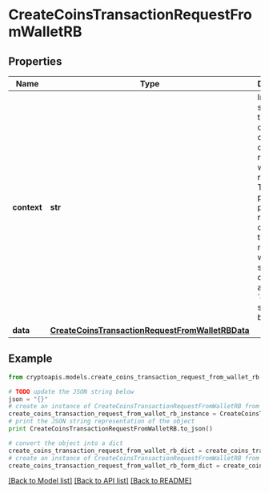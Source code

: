 # CreateCoinsTransactionRequestFromWalletRB


## Properties
Name | Type | Description | Notes
------------ | ------------- | ------------- | -------------
**context** | **str** | In batch situations the user can use the context to correlate responses with requests. This property is present regardless of whether the response was successful or returned as an error. &#x60;context&#x60; is specified by the user. | [optional] 
**data** | [**CreateCoinsTransactionRequestFromWalletRBData**](CreateCoinsTransactionRequestFromWalletRBData.md) |  | 

## Example

```python
from cryptoapis.models.create_coins_transaction_request_from_wallet_rb import CreateCoinsTransactionRequestFromWalletRB

# TODO update the JSON string below
json = "{}"
# create an instance of CreateCoinsTransactionRequestFromWalletRB from a JSON string
create_coins_transaction_request_from_wallet_rb_instance = CreateCoinsTransactionRequestFromWalletRB.from_json(json)
# print the JSON string representation of the object
print CreateCoinsTransactionRequestFromWalletRB.to_json()

# convert the object into a dict
create_coins_transaction_request_from_wallet_rb_dict = create_coins_transaction_request_from_wallet_rb_instance.to_dict()
# create an instance of CreateCoinsTransactionRequestFromWalletRB from a dict
create_coins_transaction_request_from_wallet_rb_form_dict = create_coins_transaction_request_from_wallet_rb.from_dict(create_coins_transaction_request_from_wallet_rb_dict)
```
[[Back to Model list]](../README.md#documentation-for-models) [[Back to API list]](../README.md#documentation-for-api-endpoints) [[Back to README]](../README.md)


